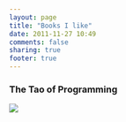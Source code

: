 ```yaml
---
layout: page
title: "Books I like"
date: 2011-11-27 10:49
comments: false
sharing: true
footer: true
---
```


### The Tao of Programming

<a href="http://www.amazon.com/gp/product/0931137071/ref=as_li_tf_il?ie=UTF8&tag=binar04-20&linkCode=as2&camp=217145&creative=399369&creativeASIN=0931137071"><img border="0" src="http://ws.assoc-amazon.com/widgets/q?_encoding=UTF8&Format=_SL160_&ASIN=0931137071&MarketPlace=US&ID=AsinImage&WS=1&tag=binar04-20&ServiceVersion=20070822" ></a><img src="http://www.assoc-amazon.com/e/ir?t=binar04-20&l=as2&o=1&a=0931137071&camp=217145&creative=399369" width="1" height="1" border="0" alt="" style="border:none !important; margin:0px !important;" />
